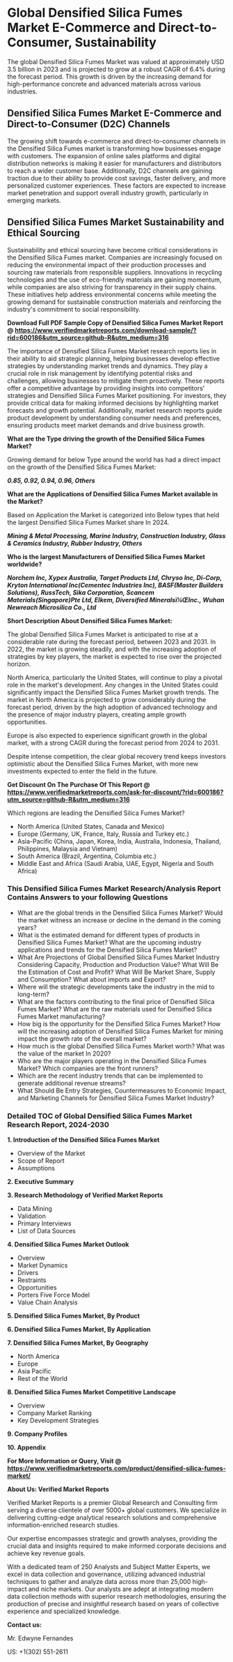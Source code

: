 <h1>Global Densified Silica Fumes Market E-Commerce and Direct-to-Consumer, Sustainability</h1><p class=""><p>The global Densified Silica Fumes Market was valued at approximately USD 3.5 billion in 2023 and is projected to grow at a robust CAGR of 6.4% during the forecast period. This growth is driven by the increasing demand for high-performance concrete and advanced materials across various industries.</p><h2>Densified Silica Fumes Market E-Commerce and Direct-to-Consumer (D2C) Channels</h2><p>The growing shift towards e-commerce and direct-to-consumer channels in the Densified Silica Fumes market is transforming how businesses engage with customers. The expansion of online sales platforms and digital distribution networks is making it easier for manufacturers and distributors to reach a wider customer base. Additionally, D2C channels are gaining traction due to their ability to provide cost savings, faster delivery, and more personalized customer experiences. These factors are expected to increase market penetration and support overall industry growth, particularly in emerging markets.</p><h2>Densified Silica Fumes Market Sustainability and Ethical Sourcing</h2><p>Sustainability and ethical sourcing have become critical considerations in the Densified Silica Fumes market. Companies are increasingly focused on reducing the environmental impact of their production processes and sourcing raw materials from responsible suppliers. Innovations in recycling technologies and the use of eco-friendly materials are gaining momentum, while companies are also striving for transparency in their supply chains. These initiatives help address environmental concerns while meeting the growing demand for sustainable construction materials and reinforcing the industry's commitment to social responsibility.</p></p><p class=""><strong>Download Full PDF Sample Copy of Densified Silica Fumes Market Report @ <a href="https://www.verifiedmarketreports.com/download-sample/?rid=600186&utm_source=github-R&utm_medium=316" target="_blank">https://www.verifiedmarketreports.com/download-sample/?rid=600186&utm_source=github-R&utm_medium=316</a></strong></p><p>The importance of&nbsp;Densified Silica Fumes Market research reports lies in their ability to aid strategic planning, helping businesses develop effective strategies by understanding market trends and dynamics. They play a crucial role in risk management by identifying potential risks and challenges, allowing businesses to mitigate them proactively. These reports offer a competitive advantage by providing insights into competitors' strategies and Densified Silica Fumes Market positioning. For investors, they provide critical data for making informed decisions by highlighting market forecasts and growth potential. Additionally, market research reports guide product development by understanding consumer needs and preferences, ensuring products meet market demands and drive business growth.</p><p><strong>What are the&nbsp;Type driving the growth of the Densified Silica Fumes Market?</strong></p><p id="" class="">Growing demand for below Type around the world has had a direct impact on the growth of the Densified Silica Fumes Market:</p><p class=""><em><strong>0.85, 0.92, 0.94, 0.96, Others</strong></em></p><p class=""><strong>What are the&nbsp;Applications&nbsp;of Densified Silica Fumes Market available in the Market?</strong></p><p id="" class="">Based on Application the Market is categorized into Below types that held the largest Densified Silica Fumes Market share In 2024.</p><p class=""><em><strong>Mining & Metal Processing, Marine Industry, Construction Industry, Glass & Ceramics Industry, Rubber Industry, Others</strong></em></p><p class=""><strong>Who is the largest Manufacturers of Densified Silica Fumes Market worldwide?</strong></p><p><em><strong>Norchem Inc, Xypex Australia, Target Products Ltd, Chryso Inc, Di-Corp, Kryton International Inc(Cementec Industries Inc), BASF(Master Builders Solutions), RussTech, Sika Corporation, Scancem Materials(Singapore)Pte Ltd, Elkem, Diversified Mineralsï¼ŒInc., Wuhan Newreach Microsilica Co., Ltd</strong></em></p><p id="" class=""><strong>Short Description About Densified Silica Fumes Market:</strong></p><p>The global Densified Silica Fumes Market is anticipated to rise at a considerable rate during the forecast period, between 2023 and 2031. In 2022, the market is growing steadily, and with the increasing adoption of strategies by key players, the market is expected to rise over the projected horizon.</p><p>North America, particularly the United States, will continue to play a pivotal role in the market's development. Any changes in the United States could significantly impact the Densified Silica Fumes Market growth trends. The market in North America is projected to grow considerably during the forecast period, driven by the high adoption of advanced technology and the presence of major industry players, creating ample growth opportunities.</p><p>Europe is also expected to experience significant growth in the global market, with a strong CAGR during the forecast period from 2024 to 2031.</p><p>Despite intense competition, the clear global recovery trend keeps investors optimistic about the Densified Silica Fumes Market, with more new investments expected to enter the field in the future.</p><p id="" class=""><strong>Get Discount On The Purchase Of This Report @ <a href="https://www.verifiedmarketreports.com/ask-for-discount/?rid=600186?utm_source=github-R&utm_medium=316" target="_blank">https://www.verifiedmarketreports.com/ask-for-discount/?rid=600186?utm_source=github-R&utm_medium=316</a></strong></p><p class="">Which regions are leading the Densified Silica Fumes Market?</p><ul><li>North America (United States, Canada and Mexico)</li><li>Europe (Germany, UK, France, Italy, Russia and Turkey etc.)</li><li>Asia-Pacific (China, Japan, Korea, India, Australia, Indonesia, Thailand, Philippines, Malaysia and Vietnam)</li><li>South America (Brazil, Argentina, Columbia etc.)</li><li>Middle East and Africa (Saudi Arabia, UAE, Egypt, Nigeria and South Africa)</li></ul><h3 id="" class="">This Densified Silica Fumes Market Research/Analysis Report Contains Answers to your following Questions</h3><ul><li>What are the global trends in the Densified Silica Fumes Market? Would the market witness an increase or decline in the demand in the coming years?</li><li>What is the estimated demand for different types of products in Densified Silica Fumes Market? What are the upcoming industry applications and trends for the Densified Silica Fumes Market?</li><li>What Are Projections of Global Densified Silica Fumes Market Industry Considering Capacity, Production and Production Value? What Will Be the Estimation of Cost and Profit? What Will Be Market Share, Supply and Consumption? What about imports and Export?</li><li>Where will the strategic developments take the industry in the mid to long-term?</li><li>What are the factors contributing to the final price of Densified Silica Fumes Market? What are the raw materials used for Densified Silica Fumes Market manufacturing?</li><li>How big is the opportunity for the Densified Silica Fumes Market? How will the increasing adoption of Densified Silica Fumes Market for mining impact the growth rate of the overall market?</li><li>How much is the global Densified Silica Fumes Market worth? What was the value of the market In 2020?</li><li>Who are the major players operating in the Densified Silica Fumes Market? Which companies are the front runners?</li><li>Which are the recent industry trends that can be implemented to generate additional revenue streams?</li><li>What Should Be Entry Strategies, Countermeasures to Economic Impact, and Marketing Channels for Densified Silica Fumes Market Industry?</li></ul><h3 id="" class="">Detailed TOC of Global Densified Silica Fumes Market Research Report, 2024-2030</h3><p id="" class=""><strong>1. Introduction of the Densified Silica Fumes Market</strong></p><ul><li>Overview of the Market</li><li>Scope of Report</li><li>Assumptions</li></ul><p id="" class=""><strong>2. Executive Summary</strong></p><p id="" class=""><strong>3. Research Methodology of Verified Market Reports</strong></p><ul><li>Data Mining</li><li>Validation</li><li>Primary Interviews</li><li>List of Data Sources</li></ul><p id="" class=""><strong>4. Densified Silica Fumes Market Outlook</strong></p><ul><li>Overview</li><li>Market Dynamics</li><li>Drivers</li><li>Restraints</li><li>Opportunities</li><li>Porters Five Force Model</li><li>Value Chain Analysis</li></ul><p id="" class=""><strong>5. Densified Silica Fumes Market, By Product</strong></p><p id="" class=""><strong>6. Densified Silica Fumes Market, By Application</strong></p><p id="" class=""><strong>7. Densified Silica Fumes Market, By Geography</strong></p><ul><li>North America</li><li>Europe</li><li>Asia Pacific</li><li>Rest of the World</li></ul><p id="" class=""><strong>8. Densified Silica Fumes Market Competitive Landscape</strong></p><ul><li>Overview</li><li>Company Market Ranking</li><li>Key Development Strategies</li></ul><p id="" class=""><strong>9. Company Profiles</strong></p><p id="" class=""><strong>10. Appendix</strong></p><p id="" class=""><strong>For More Information or Query, Visit @ <a href="https://www.verifiedmarketreports.com/product/densified-silica-fumes-market/" target="_blank">https://www.verifiedmarketreports.com/product/densified-silica-fumes-market/</a></strong></p><p id="" class=""><strong>About Us: Verified Market Reports</strong></p><p id="" class="">Verified Market Reports is a premier Global Research and Consulting firm serving a diverse clientele of over 5000+ global customers. We specialize in delivering cutting-edge analytical research solutions and comprehensive information-enriched research studies.</p><p id="" class="">Our expertise encompasses strategic and growth analyses, providing the crucial data and insights required to make informed corporate decisions and achieve key revenue goals.</p><p id="" class="">With a dedicated team of 250 Analysts and Subject Matter Experts, we excel in data collection and governance, utilizing advanced industrial techniques to gather and analyze data across more than 25,000 high-impact and niche markets. Our analysts are adept at integrating modern data collection methods with superior research methodologies, ensuring the production of precise and insightful research based on years of collective experience and specialized knowledge.</p><p id="" class=""><strong>Contact us:</strong></p><p id="" class="">Mr. Edwyne Fernandes</p><p id="" class="">US: +1(302) 551-2611</p>